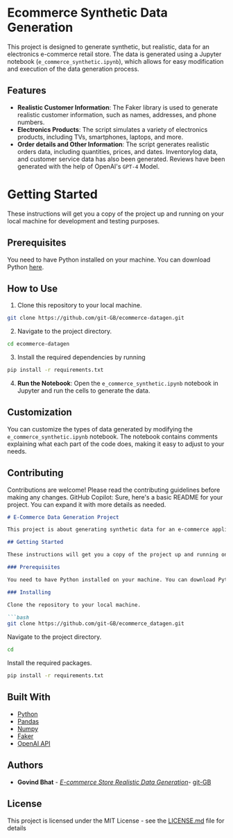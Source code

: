# Ecommerce Synthetic Data Generation

This project is designed to generate synthetic, but realistic, data for an electronics e-commerce retail store. The data is generated using a Jupyter notebook (`e_commerce_synthetic.ipynb`), which allows for easy modification and execution of the data generation process.

## Features

- **Realistic Customer Information**: The Faker library is used to generate realistic customer information, such as names, addresses, and phone numbers.
- **Electronics Products**: The script simulates a variety of electronics products, including TVs, smartphones, laptops, and more.
- **Order details and Other Information**: The script generates realistic orders data, including quantities, prices, and dates. Inventorylog data, and customer service data has also been generated. Reviews have been generated with the help of OpenAI's `GPT-4` Model.

# Getting Started

These instructions will get you a copy of the project up and running on your local machine for development and testing purposes.

## Prerequisites

You need to have Python installed on your machine. You can download Python [here](https://www.python.org/downloads/).

## How to Use

1. Clone this repository to your local machine.
```bash
git clone https://github.com/git-GB/ecommerce-datagen.git
```

2. Navigate to the project directory.
```bash
cd ecommerce-datagen
```
3. Install the required dependencies by running 
```bash
pip install -r requirements.txt
```

4. **Run the Notebook**: Open the `e_commerce_synthetic.ipynb` notebook in Jupyter and run the cells to generate the data.

## Customization

You can customize the types of data generated by modifying the `e_commerce_synthetic.ipynb` notebook. The notebook contains comments explaining what each part of the code does, making it easy to adjust to your needs.

## Contributing

Contributions are welcome! Please read the contributing guidelines before making any changes.
GitHub Copilot: Sure, here's a basic README for your project. You can expand it with more details as needed.

```markdown
# E-Commerce Data Generation Project

This project is about generating synthetic data for an e-commerce application. The data includes information about orders, shipments, and products.

## Getting Started

These instructions will get you a copy of the project up and running on your local machine for development and testing purposes.

### Prerequisites

You need to have Python installed on your machine. You can download Python [here](https://www.python.org/downloads/).

### Installing

Clone the repository to your local machine.

```bash
git clone https://github.com/git-GB/ecommerce_datagen.git
```

Navigate to the project directory.

```bash
cd 
```

Install the required packages.

```bash
pip install -r requirements.txt
```

## Built With

* [Python](https://www.python.org/)
* [Pandas](https://pandas.pydata.org/)
* [Numpy](https://numpy.org/)
* [Faker](https://pypi.org/project/Faker/)
* [OpenAI API](https://platform.openai.com)

## Authors

* **Govind Bhat** - [*E-commerce Store Realistic Data Generation*](https://github.com/git-GB/ecommerce-datagen)- [git-GB](https://github.com/git-GB)

## License

This project is licensed under the MIT License - see the [LICENSE.md](LICENSE.md) file for details
